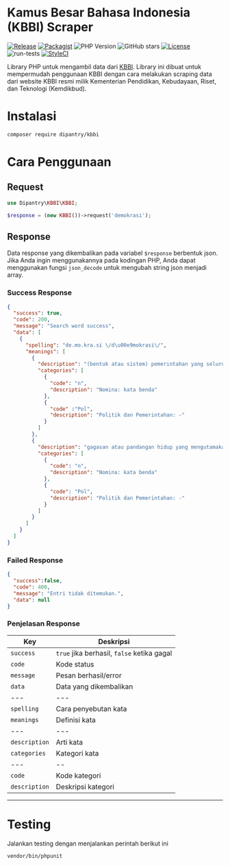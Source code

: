 # Kamus Besar Bahasa Indonesia (KBBI) Scraper

[![Release](https://img.shields.io/github/v/release/dipantry/kbbi?label=Release&sort=semver&style=flat-square)](https://github.com/dipantry/kbbi/releases)
[![Packagist](https://img.shields.io/packagist/v/dipantry/kbbi?label=Packagist&style=flat-square)](https://packagist.org/packages/dipantry/kbbi)
![PHP Version](https://img.shields.io/packagist/php-v/dipantry/kbbi?label=PHP%20Version)
![GitHub stars](https://img.shields.io/github/stars/dipantry/kbbi?label=Stars&style=flat-square)
[![License](https://img.shields.io/badge/license-MIT-blue.svg?label=License&style=flat-square)](https://opensource.org/licenses/MIT)
<br>
![run-tests](https://github.com/dipantry/kbbi/workflows/run-tests/badge.svg)
[![StyleCI](https://github.styleci.io/repos/485616077/shield?branch=main)](https://github.styleci.io/repos/485616077?branch=main)

Library PHP untuk mengambil data dari [KBBI](https://kbbi.kemdikbud.go.id/). Library ini dibuat untuk mempermudah penggunaan KBBI dengan cara melakukan scraping data dari website KBBI resmi milik Kementerian Pendidikan, Kebudayaan, Riset, dan Teknologi (Kemdikbud).

# Instalasi
```sh
composer require dipantry/kbbi
```

# Cara Penggunaan
## Request
```php
use Dipantry\KBBI\KBBI;

$response = (new KBBI())->request('demokrasi');
```

## Response
Data response yang dikembalikan pada variabel `$response` berbentuk json. Jika Anda ingin menggunakannya pada kodingan PHP, Anda dapat menggunakan fungsi `json_decode` untuk mengubah string json menjadi array.

### Success Response
```json
{
  "success": true,
  "code": 200,
  "message": "Search word success",
  "data": [
    {
      "spelling": "de.mo.kra.si \/d\u00e9mokrasi\/",
      "meanings": [
        {
          "description": "(bentuk atau sistem) pemerintahan yang seluruh rakyatnya turut serta memerintah dengan perantaraan wakilnya; pemerintahan rakyat",
          "categories": [
            {
              "code": "n",
              "description": "Nomina: kata benda"
            },
            {
              "code" :"Pol",
              "description": "Politik dan Pemerintahan: -"
            }
          ]
        },
        {
          "description": "gagasan atau pandangan hidup yang mengutamakan persamaan hak dan kewajiban serta perlakuan yang sama bagi semua warga negara",
          "categories": [
            {
              "code": "n",
              "description": "Nomina: kata benda"
            },
            {
              "code": "Pol",
              "description": "Politik dan Pemerintahan: -"
            }
          ]
        }
      ]
    }
  ]
}
```

### Failed Response
```json
{
  "success":false,
  "code": 400,
  "message": "Entri tidak ditemukan.",
  "data": null
}
```

### Penjelasan Response
| Key           | Deskripsi                                  |
|---------------|--------------------------------------------|
| `success`     | `true` jika berhasil, `false` ketika gagal |
| `code`        | Kode status                                |
| `message`     | Pesan berhasil/error                       |
| `data`        | Data yang dikembalikan                     |
| ---           | ---                                        |
| `spelling`    | Cara penyebutan kata                       |
| `meanings`    | Definisi kata                              |
| ---           | ---                                        |
| `description` | Arti kata                                  |
| `categories`  | Kategori kata                              |
| ---           | --                                         |
| `code`        | Kode kategori                              |
| `description` | Deskripsi kategori                         |


---
# Testing
Jalankan testing dengan menjalankan perintah berikut ini
```sh
vendor/bin/phpunit
```
